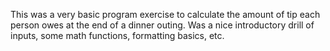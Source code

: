 This was a very basic program exercise to calculate the amount of tip each person owes at the end of a dinner outing. Was a nice introductory drill of inputs, some math functions, formatting basics, etc. 